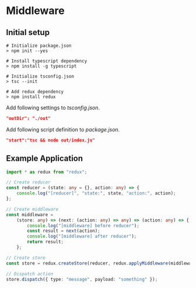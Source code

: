 # Middleware

## Initial setup

```shell
# Initialize package.json
> npm init --yes

# Install typescript dependency
> npm install -g typescript

# Initialize tsconfig.json
> tsc --init

# Add redux dependency
> npm install redux
```

Add following settings to _tsconfig.json_.

```json
"outDir": "./out"
```

Add following script definition to _package.json_.

```json
"start":"tsc && node out/index.js"
```

## Example Application

```ts
import * as redux from "redux";

// Create reducer
const reducer = (state: any = {}, action: any) => {
	console.log("[reducer]", "state:", state, "action:", action);
};

// Create middleware
const middleware =
	(store: any) => (next: (action: any) => any) => (action: any) => {
		console.log("[middleware] before reducer");
		const result = next(action);
		console.log("[middleware] after reducer");
		return result;
	};

// Create store
const store = redux.createStore(reducer, redux.applyMiddleware(middleware));

// Dispatch action
store.dispatch({ type: "message", payload: "something" });
```
